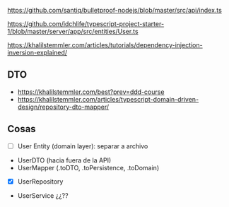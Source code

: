 https://github.com/santiq/bulletproof-nodejs/blob/master/src/api/index.ts

https://github.com/idchlife/typescript-project-starter-1/blob/master/server/app/src/entities/User.ts

https://khalilstemmler.com/articles/tutorials/dependency-injection-inversion-explained/

## DTO

- https://khalilstemmler.com/best?prev=ddd-course
- https://khalilstemmler.com/articles/typescript-domain-driven-design/repository-dto-mapper/

## Cosas

- [ ] User Entity (domain layer): separar a archivo
- UserDTO (hacia fuera de la API)
- UserMapper (.toDTO, .toPersistence, .toDomain)
- [x] UserRepository
- UserService ¿¿??
